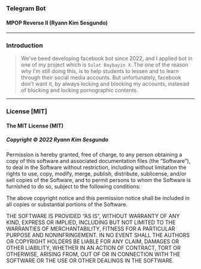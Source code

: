 ### Telegram Bot
#### MPOP Reverse II (Ryann Kim Sesgundo)

---
### Introduction
> We've beed developing facebook bot since 2022, and I applied bot in one of my project which is `Sulat Baybayin X`. The one of the reason why I'm still doing this, is to help students to lessen and to learn through their social media accounts. But unfortunately, facebook don't want it, by always locking and blocking my accounts, insteead of blocking and locking pornographic contents.

---
### License [MIT]
#### The MIT License (MIT)
##### Copyright © 2022 Ryann Kim Sesgundo

Permission is hereby granted, free of charge, to any person obtaining a copy of this software and associated documentation files (the “Software”), to deal in the Software without restriction, including without limitation the rights to use, copy, modify, merge, publish, distribute, sublicense, and/or sell copies of the Software, and to permit persons to whom the Software is furnished to do so, subject to the following conditions:

The above copyright notice and this permission notice shall be included in all copies or substantial portions of the Software.

THE SOFTWARE IS PROVIDED “AS IS”, WITHOUT WARRANTY OF ANY KIND, EXPRESS OR IMPLIED, INCLUDING BUT NOT LIMITED TO THE WARRANTIES OF MERCHANTABILITY, FITNESS FOR A PARTICULAR PURPOSE AND NONINFRINGEMENT. IN NO EVENT SHALL THE AUTHORS OR COPYRIGHT HOLDERS BE LIABLE FOR ANY CLAIM, DAMAGES OR OTHER LIABILITY, WHETHER IN AN ACTION OF CONTRACT, TORT OR OTHERWISE, ARISING FROM, OUT OF OR IN CONNECTION WITH THE SOFTWARE OR THE USE OR OTHER DEALINGS IN THE SOFTWARE.